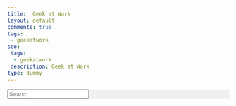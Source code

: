 ```yaml
---
title:  Geek at Work
layout: default
comments: true
tags:
 - geekatwork
seo:
 tags:
  - geekatwork
 description: Geek at Work
type: dummy
---
```


<div class="ui basic segment center aligned inverted" style="background-color: #F0F0F0;">
    <div class="ui big icon input transperent" style="width: 75%;">
        <input type="text" id="search-box" name="query" placeholder="Search">
        <i class="search icon"></i>
    </div>
</div>

<div class="ui basic segment">
    <div class="ui six stackable cards doubling" id="search-results"></div>
</div>

<script>
  {% assign posts = site.categories['geekatwork'] %}
  window.store = {
    {% for post in posts %}
      "{{ post.url | slugify }}": {
        "title": "{{ post.title | xml_escape }}",
        "tags": {{ post.tags | jsonify }},
        "date": "{{ post.date | date: '%B %d, %Y' }}",
        "content": {{ post.content | strip_html | strip_newlines | jsonify }},
        "url": "{{ post.url | xml_escape }}",
        "img": "{{ post.img }}",
        "description": "{{ post.seo.description | slice: 0, 80 }}"
      }
      {% unless forloop.last %},{% endunless %}
    {% endfor %}
  };
  window.all_posts = [
    {% for post in posts %}
      {
        "ref": "{{ post.url | slugify }}",
        "title": "{{ post.title | xml_escape }}",
        "tags": {{ post.tags | jsonify }},
        "date": "{{ post.date | date: '%B %d, %Y' }}",
        "content": {{ post.content | strip_html | strip_newlines | jsonify }},
        "url": "{{ post.url | xml_escape }}",
        "img": "{{ post.img }}",
        "description": "{{ post.seo.description | slice: 0, 80 }}"
      }
      {% unless forloop.last %},{% endunless %}
    {% endfor %}
  ];
</script>
